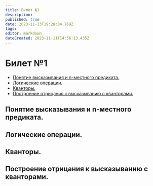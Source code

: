 ```yaml
---
title: Билет №1
description: 
published: true
date: 2023-11-13T19:28:34.769Z
tags: 
editor: markdown
dateCreated: 2023-11-11T14:56:13.435Z
---
```


# Билет №1
- <a href="#1">Понятие высказывания и n-местного предиката.</a>
- <a href="#2">Логические операции.</a>
- <a href="#3">Кванторы.</a>
- <a href="#4">Построение отрицания к высказыванию с кванторами.</a>

## Понятие высказывания и n-местного предиката.
<a name="1"></a>

## Логические операции.
<a name="2"></a>

## Кванторы.
<a name="3"></a>

## Построение отрицания к высказыванию с кванторами.
<a name="4"></a>